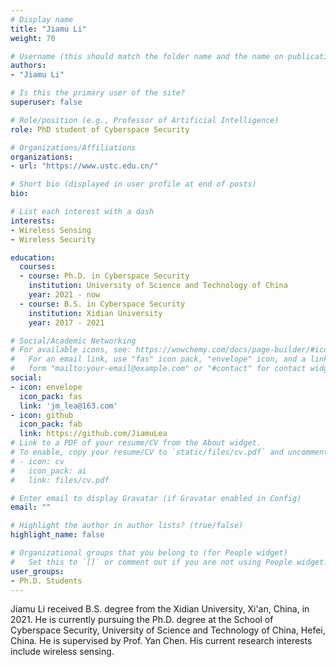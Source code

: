 ```yaml
---
# Display name
title: "Jiamu Li"
weight: 70

# Username (this should match the folder name and the name on publications)
authors:
- "Jiamu Li"

# Is this the primary user of the site?
superuser: false

# Role/position (e.g., Professor of Artificial Intelligence)
role: PhD student of Cyberspace Security

# Organizations/Affiliations
organizations:
- url: "https://www.ustc.edu.cn/"

# Short bio (displayed in user profile at end of posts)
bio: 

# List each interest with a dash
interests:
- Wireless Sensing
- Wireless Security

education:
  courses:
  - course: Ph.D. in Cyberspace Security
    institution: University of Science and Technology of China
    year: 2021 - now
  - course: B.S. in Cyberspace Security
    institution: Xidian University
    year: 2017 - 2021

# Social/Academic Networking
# For available icons, see: https://wowchemy.com/docs/page-builder/#icons
#   For an email link, use "fas" icon pack, "envelope" icon, and a link in the
#   form "mailto:your-email@example.com" or "#contact" for contact widget.
social:
- icon: envelope
  icon_pack: fas
  link: 'jm_lea@163.com' 
- icon: github
  icon_pack: fab
  link: https://github.com/JiamuLea
# Link to a PDF of your resume/CV from the About widget.
# To enable, copy your resume/CV to `static/files/cv.pdf` and uncomment the lines below.
# - icon: cv
#   icon_pack: ai
#   link: files/cv.pdf

# Enter email to display Gravatar (if Gravatar enabled in Config)
email: ""

# Highlight the author in author lists? (true/false)
highlight_name: false

# Organizational groups that you belong to (for People widget)
#   Set this to `[]` or comment out if you are not using People widget.
user_groups:
- Ph.D. Students
---
```


Jiamu Li received B.S. degree from the Xidian University,  Xi'an, China, in 2021.  He is currently pursuing the Ph.D. degree at the School of Cyberspace Security, University of Science and Technology of China, Hefei, China. He is supervised by Prof. Yan Chen. His current research interests include wireless sensing.
